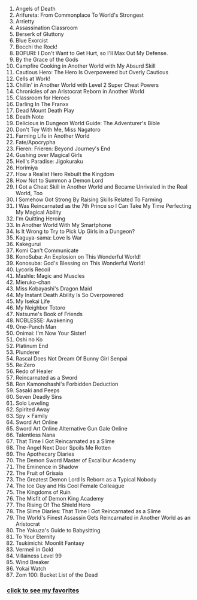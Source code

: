 1. Angels of Death
2. Arifureta: From Commonplace To World's Strongest
3. Arrietty
4. Assassination Classroom
5. Berserk of Gluttony
6. Blue Exorcist
7. Bocchi the Rock!
8. BOFURI: I Don't Want to Get Hurt, so I'll Max Out My Defense.
9. By the Grace of the Gods
10. Campfire Cooking in Another World with My Absurd Skill
11. Cautious Hero: The Hero Is Overpowered but Overly Cautious
12. Cells at Work!
13. Chillin' in Another World with Level 2 Super Cheat Powers
14. Chronicles of an Aristocrat Reborn in Another World
15. Classroom for Heroes
16. Darling In The Franxx
17. Dead Mount Death Play
18. Death Note
19. Delicious in Dungeon World Guide: The Adventurer's Bible
20. Don't Toy With Me, Miss Nagatoro
21. Farming Life in Another World
22. Fate/Apocrypha
23. Fieren: Frieren: Beyond Journey's End
24. Gushing over Magical Girls
25. Hell's Paradise: Jigokuraku
26. Horimiya
27. How a Realist Hero Rebuilt the Kingdom
28. How Not to Summon a Demon Lord
29. I Got a Cheat Skill in Another World and Became Unrivaled in the Real World, Too
30. I Somehow Got Strong By Raising Skills Related To Farming
31. I Was Reincarnated as the 7th Prince so I Can Take My Time Perfecting My Magical Ability
32. I'm Quitting Heroing
33. In Another World With My Smartphone
34. Is It Wrong to Try to Pick Up Girls in a Dungeon?
35. Kaguya-sama: Love Is War
36. Kakegurui
37. Komi Can't Communicate
38. KonoSuba: An Explosion on This Wonderful World!
39. Konosuba: God's Blessing on This Wonderful World!
40. Lycoris Recoil
41. Mashle: Magic and Muscles
42. Mieruko-chan
43. Miss Kobayashi's Dragon Maid
44. My Instant Death Ability Is So Overpowered
45. My Isekai Life
46. My Neighbor Totoro
47. Natsume's Book of Friends
48. NOBLESSE: Awakening
49. One-Punch Man
50. Onimai: I'm Now Your Sister!
51. Oshi no Ko
52. Platinum End
53. Plunderer
54. Rascal Does Not Dream Of Bunny Girl Senpai
55. Re:Zero
56. Redo of Healer
57. Reincarnated as a Sword
58. Ron Kamonohashi's Forbidden Deduction
59. Sasaki and Peeps
60. Seven Deadly Sins
61. Solo Leveling
62. Spirited Away
63. Spy × Family
64. Sword Art Online
65. Sword Art Online Alternative Gun Gale Online
66. Talentless Nana
67. That Time I Got Reincarnated as a Slime
68. The Angel Next Door Spoils Me Rotten
69. The Apothecary Diaries
70. The Demon Sword Master of Excalibur Academy
71. The Eminence in Shadow
72. The Fruit of Grisaia
73. The Greatest Demon Lord Is Reborn as a Typical Nobody
74. The Ice Guy and His Cool Female Colleague
75. The Kingdoms of Ruin
76. The Misfit of Demon King Academy
77. The Rising Of The Shield Hero
78. The Slime Diaries: That Time I Got Reincarnated as a Slime
79. The World's Finest Assassin Gets Reincarnated in Another World as an Aristocrat
80. The Yakuza's Guide to Babysitting
81. To Your Eternity
82. Tsukimichi: Moonlit Fantasy
83. Vermeil in Gold
84. Villainess Level 99
85. Wind Breaker
86. Yokai Watch
87. Zom 100: Bucket List of the Dead

### [click to see my favorites](https://github.com/Iratethisname10/Animes-I-Have-Watched/blob/main/favourites.md)
